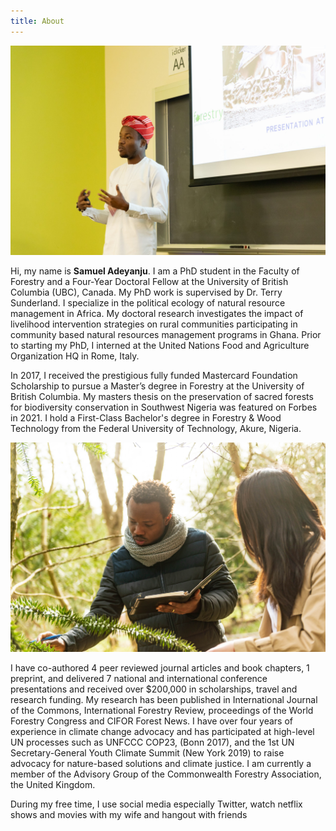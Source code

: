 ```yaml
---
title: About
---
```


![Samuel](images/samuel4.jpeg)

Hi, my name is **Samuel Adeyanju**. I am a PhD student in the Faculty of  Forestry and a Four-Year Doctoral Fellow at the University of British Columbia (UBC), Canada. My PhD work is supervised by Dr. Terry Sunderland. I specialize in the political ecology of natural resource management in Africa. My doctoral research investigates the impact of livelihood intervention strategies on rural communities participating in community based natural resources management programs in Ghana. Prior to starting my PhD, I interned at the United Nations Food and Agriculture Organization HQ in Rome, Italy.


In 2017, I received the prestigious fully funded Mastercard Foundation Scholarship to pursue a Master’s degree in Forestry at the University of British Columbia. My masters thesis on the preservation of sacred forests for biodiversity conservation in Southwest Nigeria was featured on Forbes in 2021. I hold a First-Class Bachelor's degree in Forestry & Wood Technology from the Federal University of Technology, Akure, Nigeria.

![Samuel](images/samuel1.jpg)

I have co-authored 4 peer reviewed journal articles and book chapters, 1 preprint, and delivered 7 national and international conference presentations and received over $200,000 in scholarships, travel and research funding. My research has been published in International Journal of the Commons, International Forestry Review, proceedings of the World Forestry Congress and CIFOR Forest News. I have over four years of experience in climate change advocacy and has participated at high-level UN processes such as UNFCCC COP23, (Bonn 2017), and the 1st UN Secretary-General Youth Climate Summit (New York 2019) to raise advocacy for nature-based solutions and climate justice. I am currently a member of the Advisory Group of the Commonwealth Forestry Association, the United Kingdom.

During my free time, I use social media especially Twitter, watch netflix shows and movies with my wife and hangout with friends
